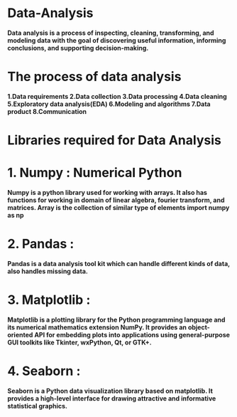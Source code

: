 # Data-Analysis
**Data analysis is a process of inspecting, cleaning, transforming, and modeling data with the goal of discovering useful information, informing conclusions, and supporting decision-making.**
    
# The process of data analysis
**1.Data requirements
2.Data collection
3.Data processing
4.Data cleaning
5.Exploratory data analysis(EDA)
6.Modeling and algorithms
7.Data product
8.Communication**

# Libraries required for Data Analysis

# 1. Numpy : Numerical Python
**Numpy is a python library used for working with arrays. It also has functions for working in domain of linear algebra, fourier transform, and matrices.
Array is the collection of similar type of elements
import numpy as np**

# 2. Pandas :
**Pandas is a data analysis tool kit which can handle different kinds of data, also handles missing data.**

# 3. Matplotlib : 
**Matplotlib is a plotting library for the Python programming language and its numerical mathematics extension NumPy. It provides an object-oriented API for embedding plots into applications using general-purpose GUI toolkits like Tkinter, wxPython, Qt, or GTK+.**

# 4. Seaborn : 
**Seaborn is a Python data visualization library based on matplotlib. It provides a high-level interface for drawing attractive and informative statistical graphics.**
